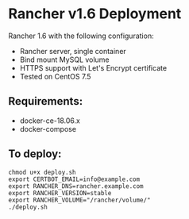 # Rancher v1.6 Deployment

Rancher 1.6 with the following configuration:
- Rancher server, single container
- Bind mount MySQL volume
- HTTPS support with Let's Encrypt certificate
- Tested on CentOS 7.5

## Requirements:
* docker-ce-18.06.x
* docker-compose

## To deploy:
```
chmod u+x deploy.sh
export CERTBOT_EMAIL=info@example.com
export RANCHER_DNS=rancher.example.com
export RANCHER_VERSION=stable
export RANCHER_VOLUME="/rancher/volume/"
./deploy.sh
```

